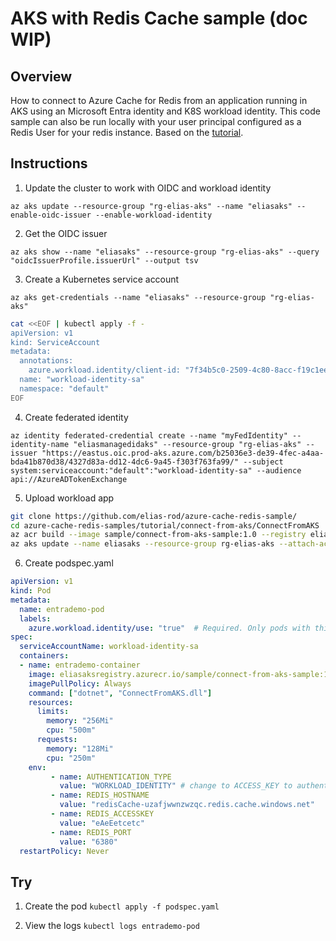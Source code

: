 # AKS with Redis Cache sample (doc WIP)

## Overview
How to connect to Azure Cache for Redis from an application running in AKS using an Microsoft Entra identity and K8S workload identity. This code sample can also be run locally with your user principal configured as a Redis User for your redis instance. Based on the [tutorial](https://docs.microsoft.com/azure/azure-cache-for-redis/cache-tutorial-aks-get-started).

## Instructions
1. Update the cluster to work with OIDC and workload identity

`az aks update --resource-group "rg-elias-aks" --name "eliasaks" --enable-oidc-issuer --enable-workload-identity`

2. Get the OIDC issuer

`az aks show --name "eliasaks" --resource-group "rg-elias-aks" --query "oidcIssuerProfile.issuerUrl" --output tsv`

3. Create a Kubernetes service account

`az aks get-credentials --name "eliasaks" --resource-group "rg-elias-aks"`

```bash
cat <<EOF | kubectl apply -f -
apiVersion: v1
kind: ServiceAccount
metadata:
  annotations:
    azure.workload.identity/client-id: "7f34b5c0-2509-4c80-8acc-f19c1eea34b4"
  name: "workload-identity-sa"
  namespace: "default"
EOF
```

4. Create federated identity

`az identity federated-credential create --name "myFedIdentity" --identity-name "eliasmanagedidaks" --resource-group "rg-elias-aks" --issuer "https://eastus.oic.prod-aks.azure.com/b25036e3-de39-4fec-a4aa-bda41b870d38/4327d83a-dd12-4dc6-9a45-f303f763fa99/" --subject system:serviceaccount:"default":"workload-identity-sa" --audience api://AzureADTokenExchange`

5. Upload workload app
```bash
git clone https://github.com/elias-rod/azure-cache-redis-sample/
cd azure-cache-redis-samples/tutorial/connect-from-aks/ConnectFromAKS
az acr build --image sample/connect-from-aks-sample:1.0 --registry eliasaksregistry --file Dockerfile .
az aks update --name eliasaks --resource-group rg-elias-aks --attach-acr eliasaksregistry
```

6. Create podspec.yaml
```yaml
apiVersion: v1
kind: Pod
metadata:
  name: entrademo-pod
  labels:
    azure.workload.identity/use: "true"  # Required. Only pods with this label can use workload identity.
spec:
  serviceAccountName: workload-identity-sa
  containers:
  - name: entrademo-container
    image: eliasaksregistry.azurecr.io/sample/connect-from-aks-sample:1.0
    imagePullPolicy: Always
    command: ["dotnet", "ConnectFromAKS.dll"] 
    resources:
      limits:
        memory: "256Mi"
        cpu: "500m"
      requests:
        memory: "128Mi"
        cpu: "250m"
    env:
         - name: AUTHENTICATION_TYPE
           value: "WORKLOAD_IDENTITY" # change to ACCESS_KEY to authenticate using access key
         - name: REDIS_HOSTNAME
           value: "redisCache-uzafjwwnzwzqc.redis.cache.windows.net"
         - name: REDIS_ACCESSKEY
           value: "eAeEetcetc" 
         - name: REDIS_PORT
           value: "6380"
  restartPolicy: Never
```
## Try
1. Create the pod
`kubectl apply -f podspec.yaml`

2. View the logs
`kubectl logs entrademo-pod`
